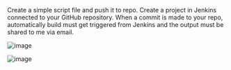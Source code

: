 Create a simple script file and push it to repo. Create a project in Jenkins connected to your GitHub repository. When a commit is made to your repo, automatically build must get triggered from Jenkins and the output must be shared to me via email.

![image](https://github.com/user-attachments/assets/4b34dbca-40e3-4488-a383-f5771cce0704)

![image](https://github.com/user-attachments/assets/c9ae6c50-d63d-43c0-8b26-f10a6da7ad5b)
